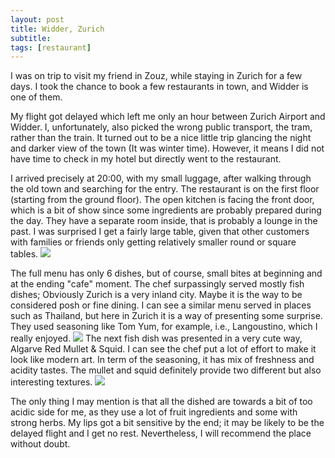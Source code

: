 ```yaml
---
layout: post
title: Widder, Zurich
subtitle: 
tags: [restaurant]
---
```


I was on trip to visit my friend in Zouz, while staying in Zurich for a few days. 
I took the chance to book a few restaurants in town, and Widder is one of them.

My flight got delayed which left me only an hour between Zurich Airport and Widder.
I, unfortunately, also picked the wrong public transport, the tram, rather than the train.
It turned out to be a nice little trip glancing the night and darker view of the town (It was winter time).
However, it means I did not have time to check in my hotel but directly went to the restaurant.

I arrived precisely at 20:00, with my small luggage, after walking through the old town and searching for the entry.
The restaurant is on the first floor (starting from the ground floor). 
The open kitchen is facing the front door, which is a bit of show since some ingredients are probably prepared during the day.
They have a separate room inside, that is probably a lounge in the past.
I was surprised I get a fairly large table, given that other customers with families or friends only getting relatively smaller round or square tables.
<img src="{{ 'img/Widder-table.jpg' | relative_url }}" />

The full menu has only 6 dishes, but of course, small bites at beginning and at the ending "cafe" moment.
The chef surpassingly served mostly fish dishes; Obviously Zurich is a very inland city.
Maybe it is the way to be considered posh or fine dining.
I can see a similar menu served in places such as Thailand, but here in Zurich it is a way of presenting some surprise.
They used seasoning like Tom Yum, for example, i.e., Langoustino, which I really enjoyed.
<img src="{{ 'img/Widder-Langoustino.jpg' | relative_url }}" />
The next fish dish was presented in a very cute way, Algarve Red Mullet & Squid.
I can see the chef put a lot of effort to make it look like modern art.
In term of the seasoning, it has mix of freshness and acidity tastes.
The mullet and squid definitely provide two different but also interesting textures.
<img src="{{ 'img/Widder-Mullet.jpg' | relative_url }}" />

The only thing I may mention is that all the dished are towards a bit of too acidic side for me, as they use a lot of fruit ingredients and some with strong herbs.
My lips got a bit sensitive by the end; it may be likely to be the delayed flight and I get no rest.
Nevertheless, I will recommend the place without doubt.
